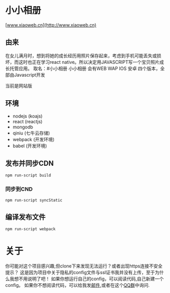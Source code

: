 # 小小相册
[www.xiaoweb.cn](http://www.xiaoweb.cn)

## 由来
在女儿满月时，想到将她的成长经历用照片保存起来，考虑到手机可能丢失或损坏，而这时也正在学习react native。所以决定用JAVASCRIPT写一个宝贝照片成长托管应用。
取名：#小小相册
小小相册 会有WEB WAP IOS 安卓 四个版本，全部由Javascript开发

当前是网站版
## 环境
 - nodejs (koajs)
 - react (reactjs)
 - mongodb
 - qiniu (七牛云存储)
 - webpack (开发环境)
 - babel (开发环境)

## 发布并同步CDN
`npm run-script build`

### 同步到CND
`npm run-script syncStatic`

## 编译发布文件
`npm run-script webpack`

# 关于
你可能对这个项目感兴趣,但clone下来发现无法运行？或者出现https连接不安全提示？
这是因为项目中关于隐私的config文件与ssl证书我并没有上传，至于为什么我想不用说明了吧！
如果你想运行自己的config，可以阅读代码,自己新建一个config。
如果你不想阅读代码，可以给我发[邮件](mailto://635156603@qq.com),或者在这个[QQ群](http://jq.qq.com/?_wv=1027&k=ZWTWIS)中询问.


